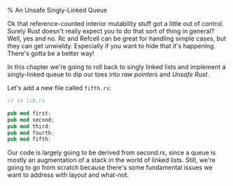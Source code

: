 % An Unsafe Singly-Linked Queue

Ok that reference-counted interior mutability stuff got a little out of
control. Surely Rust doesn't really expect you to do that sort of thing
in general? Well, yes and no. Rc and Refcell can be great for handling
simple cases, but they can get unwieldy. Especially if you
want to hide that it's happening. There's gotta be a better way!

In this chapter we're going to roll back to singly linked lists and
implement a singly-linked queue to dip our toes into *raw pointers*
and *Unsafe Rust*.

Let's add a new file called `fifth.rs`:

```rust
// in lib.rs

pub mod first;
pub mod second;
pub mod third;
pub mod fourth;
pub mod fifth;
```

Our code is largely going to be derived from second.rs, since a queue is
mostly an augmentation of a stack in the world of linked lists. Still, we're
going to go from scratch because there's some fundamental issues we want to
address with layout and what-not.
